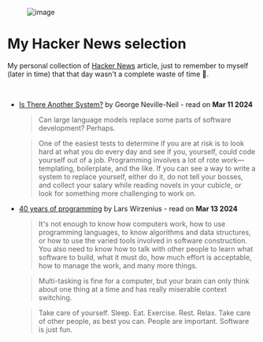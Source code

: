 
<figure>
  <img src="https://media1.giphy.com/media/v1.Y2lkPTc5MGI3NjExMmFwZmRkMXdzODJmZ20xdng2aGw5a2NuOWRmc3l2djlpemZpMmk4bCZlcD12MV9pbnRlcm5hbF9naWZfYnlfaWQmY3Q9Zw/aPLpgeNGvKpyrSaPmX/giphy.gif" alt="image"/>
</figure>

# My Hacker News selection
My personal collection of [Hacker News](https://news.ycombinator.com/) article, just to remember to myself (later in time) that that day wasn't a complete waste of time 🧠.

<br />

- [Is There Another System?](https://cacm.acm.org/opinion/is-there-another-system/) by George Neville-Neil - read on **Mar 11 2024**
  > Can large language models replace some parts of software development? Perhaps.
  
  > One of the easiest tests to determine if you are at risk is to look hard at what you do every day and see if you, yourself, could code yourself out of a job. Programming involves a lot of rote work—templating, boilerplate, and the like. If you can see a way to write a system to replace yourself, either do it, do not tell your bosses, and collect your salary while reading novels in your cubicle, or look for something more challenging to work on.

- [40 years of programming](https://liw.fi/40/) by Lars Wirzenius - read on **Mar 13 2024**
  > It's not enough to know how computers work, how to use programming languages, to know algorithms and data structures, or how to use the varied tools involved in software construction. You also need to know how to talk with other people to learn what software to build, what it must do, how much effort is acceptable, how to manage the work, and many more things.
  
  > Multi-tasking is fine for a computer, but your brain can only think about one thing at a time and has really miserable context switching.
  
  > Take care of yourself. Sleep. Eat. Exercise. Rest. Relax. Take care of other people, as best you can. People are important. Software is just fun.

